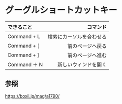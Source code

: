 # グーグルショートカットキー

| できること   |                 コマンド |
| :----------- | -----------------------: |
| Command + L  | 検索にカーソルを合わせる |
| Command + [  |         前のページへ戻る |
| Command + ]  |         前のページへ進む |
| Command ＋ N |     新しいウィンドを開く |

## 参照

https://boxil.jp/mag/a1790/
